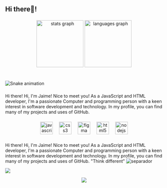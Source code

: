
<h2 align="left">Hi there👋!</h2>

###

<div align="center">
  <img src="https://github-readme-stats.vercel.app/api?username=jaimezpe&hide_title=false&hide_rank=false&show_icons=true&include_all_commits=true&count_private=true&disable_animations=false&theme=dracula&locale=en&hide_border=false" height="150" alt="stats graph"  />
  <img src="https://github-readme-stats.vercel.app/api/top-langs?username=jaimezpe&locale=en&hide_title=false&layout=compact&card_width=320&langs_count=5&theme=dracula&hide_border=false" height="150" alt="languages graph"  />
</div>

###

<br clear="both">

<img src="https://raw.githubusercontent.com/jaimezpe/jaimezpe/snake.svg" alt="Snake animation" />

###

<p align="left">Hi there! Hi, I'm Jaime! Nice to meet you! As a JavaScript and HTML developer, I'm a passionate Computer and programming person with a keen interest in software development and technology. In my profile, you can find many of my projects and uses of GitHub.</p>

###

<div align="center">
  <img src="https://cdn.jsdelivr.net/gh/devicons/devicon/icons/javascript/javascript-original.svg" height="40" alt="javascript logo"  />
  <img width="12" />
  <img src="https://cdn.jsdelivr.net/gh/devicons/devicon/icons/css3/css3-original.svg" height="40" alt="css3 logo"  />
  <img width="12" />
  <img src="https://cdn.jsdelivr.net/gh/devicons/devicon/icons/figma/figma-original.svg" height="40" alt="figma logo"  />
  <img width="12" />
  <img src="https://cdn.jsdelivr.net/gh/devicons/devicon/icons/html5/html5-original.svg" height="40" alt="html5 logo"  />
  <img width="12" />
  <img src="https://cdn.jsdelivr.net/gh/devicons/devicon/icons/nodejs/nodejs-original.svg" height="40" alt="nodejs logo"  />
</div>

###


###
Hi there! Hi, I'm Jaime! Nice to meet you! As a JavaScript and HTML developer, I'm a passionate Computer and programming person with a keen interest in software development and technology. In my profile, you can find many of my projects and uses of GitHub.
"Think different"
![separador](https://github.com/Jaimezpe/jaimezpe/assets/85058301/d1833418-c072-4a1b-bedc-3d2d049efc75)

![](https://visitcount.itsvg.in/api?id=jaimezpe&label=Profile%20Views&color=0&icon=2&pretty=true)
<div align="center">
  <img src="https://profile-counter.glitch.me/jaimezpe/count.svg?"  />
</div>

